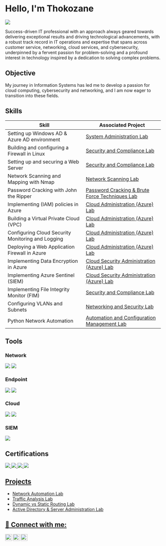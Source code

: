 # Hello, I'm Thokozane
<a href="https://www.linkedin.com/in/tempanza/"><img src="https://img.shields.io/badge/-LinkedIn-0072b1?&style=for-the-badge&logo=linkedin&logoColor=white" /></a>

Success-driven IT professional with an approach always geared towards delivering exceptional results and driving technological advancements, with a robust track record in IT operations and expertise that spans across customer service, networking, cloud services, and cybersecurity, underpinned by a fervent passion for problem-solving and a profound interest in technology inspired by a dedication to solving complex problems.

## Objective

My journey in Information Systems has led me to develop a passion for cloud computing, cybersecurity and networking, and I am now eager to transition into these fields.

## Skills

| Skill                                         | Associated Project         |
|-----------------------------------------------|----------------------------|
| Setting up Windows AD & Azure AD environment |<a href="https://google.co.za"> System Administration Lab|
| Building and configuring a Firewall in Linux  |<a href="https://google.co.za"> Security and Compliance Lab|
| Setting up and securing a Web Server |<a href="https://google.co.za"> Security and Compliance Lab|
| Network Scanning and Mapping with Nmap |<a href="https://google.co.za"> Network Scanning Lab|
| Password Cracking with John the Ripper |<a href="https://google.co.za"> Password Cracking & Brute Force Techniques Lab|
| Implementing (IAM) policies in Azure |<a href="https://google.co.za"> Cloud Administration (Azure) Lab|
| Building a Virtual Private Cloud (VPC) |<a href="https://google.co.za"> Cloud Administration (Azure) Lab|
| Configuring Cloud Security Monitoring and Logging |<a href="https://google.co.za"> Cloud Administration (Azure) Lab|
| Deploying a Web Application Firewall in Azure |<a href="https://google.co.za"> Cloud Administration (Azure) Lab|
| Implementing Data Encryption in Azure |<a href="https://google.co.za"> Cloud Security Administration (Azure) Lab|
| Implementing Azure Sentinel (SIEM) |<a href="https://google.co.za"> Cloud Security Administration (Azure) Lab|
| Implementing File Integrity Monitor (FIM) |<a href="https://google.co.za"> Security and Compliance Lab|
| Configuring VLANs and Subnets |<a href="https://google.co.za"> Networking and Security Lab|
| Python Network Automation |<a href="https://google.co.za"> Automation and Configuration Management Lab|


## Tools

### Network
<div>
    <img src="https://img.shields.io/badge/-Wireshark-1679A7?&style=for-the-badge&logo=Wireshark&logoColor=white" />
    <img src="https://img.shields.io/badge/-Nmap-0078D7?&style=for-the-badge&logo=linux&logoColor=white" />

</div>

### Endpoint
<div>
    <img src="https://img.shields.io/badge/-Microsoft_Defender_for_Endpoint-00A4EF?&style=for-the-badge&logo=Microsoft&logoColor=white" />
    <img src="https://img.shields.io/badge/-Velociraptor-4B275F?&style=for-the-badge&logo=Velociraptor&logoColor=white" />
</div>

### Cloud
<div>
    <img src="https://img.shields.io/badge/-Microsoft_Azure_Portal-0078D4?&style=for-the-badge&logo=Microsoft&logoColor=white" />
    <img src="https://img.shields.io/badge/-Velociraptor-4B275F?&style=for-the-badge&logo=Velociraptor&logoColor=white" />
</div>

### SIEM
<div>
    <img src="https://img.shields.io/badge/-Microsoft_Sentinel-0078D4?&style=for-the-badge&logo=Microsoft&logoColor=white" />
</div>

## Certifications
<div>
    <a href="https://www.credly.com/earner/earned/badge/6d98e566-8590-456d-98e7-ca16304e683c"><img src="https://img.shields.io/badge/-Network%2B-007ACC?&style=for-the-badge&logo=CompTIA&logoColor=white" /> 
<img src="https://img.shields.io/badge/-Security%2B-FF0000?&style=for-the-badge&logo=CompTIA&logoColor=white" />
<a href="https://learn.microsoft.com/api/credentials/share/en-za/tmpanza/BABF9D6E8A225013?sharingId=DFE47EAE441DF46D"><img src="https://img.shields.io/badge/-Azure Administrator%2B-FFFF00?&style=for-the-badge&logo=Micrososft&logoColor=white" />
<a href="https://learn.microsoft.com/api/credentials/share/en-za/tmpanza/59E21F416DEB0698?sharingId=DFE47EAE441DF46D"><img src="https://img.shields.io/badge/-Azure Fundamentals%2B-4B275F?&style=for-the-badge&logo=Microsoft&logoColor=white" />



</div>

## Projects
- Network Automation Lab
- Traffic Analysis Lab
- Dynamic vs Static Routing Lab
- Active Directory & Server Administration Lab


<h2> 🤳 Connect with me:</h2>

[<img align="left" alt="Skyzo | Twitter" width="22px" src="https://cdn.jsdelivr.net/npm/simple-icons@v3/icons/twitter.svg" />][twitter]
[<img align="left" alt="Skyzo | LinkedIn" width="22px" src="https://cdn.jsdelivr.net/npm/simple-icons@v3/icons/linkedin.svg" />][linkedin]
[<img align="left" alt="Skyzo | Instagram" width="22px" src="https://cdn.jsdelivr.net/npm/simple-icons@v3/icons/instagram.svg" />][instagram]

[twitter]: https://x.com/skyzo_sa
[instagram]: https://www.instagram.com/skyzo_sa/
[linkedin]: https://linkedin.com/in/tempanza
